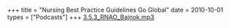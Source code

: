 +++
title = "Nursing Best Practice Guidelines Go Global"
date = 2010-10-01
types = ["Podcasts"]
+++
[3.5.3_RNAO_Bajnok.mp3](/files/3.5.3_RNAO_Bajnok.mp3)
